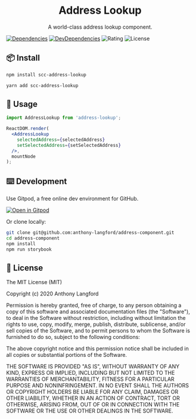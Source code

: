 <h1 align=center>Address Lookup</h1>
<p align=center>A world-class address lookup component.</p>

[![Dependencies](https://img.shields.io/david/anthony-langford/address-lookup)](https://david-dm.org/anthony-langford/address-lookup) [![DevDependencies](https://img.shields.io/david/dev/anthony-langford/address-lookup)](https://david-dm.org/anthony-langford/address-lookup?type=dev) ![Rating](https://img.shields.io/badge/rating-5%2F5-brightgreen) ![License](https://img.shields.io/badge/license-MIT-green)

## 📦 Install

```bash
npm install scc-address-lookup
```

```bash
yarn add scc-address-lookup
```

## 🔨 Usage

```jsx
import AddressLookup from 'address-lookup';

ReactDOM.render(
  <AddressLookup
    selectedAddress={selectedAddress}
    setSelectedAddress={setSelectedAddress}
  />,
  mountNode
);
```

## ⌨️ Development

Use Gitpod, a free online dev environment for GitHub.

[![Open in Gitpod](https://gitpod.io/button/open-in-gitpod.svg)](https://gitpod.io/#https://github.com/anthony-langford/address-component)

Or clone locally:

```bash
git clone git@github.com:anthony-langford/address-component.git
cd address-component
npm install
npm run storybook
```

## 🎫 License

The MIT License (MIT)

Copyright (c) 2020 Anthony Langford

Permission is hereby granted, free of charge, to any person obtaining a copy of this software and associated documentation files (the "Software"), to deal in the Software without restriction, including without limitation the rights to use, copy, modify, merge, publish, distribute, sublicense, and/or sell copies of the Software, and to permit persons to whom the Software is furnished to do so, subject to the following conditions:

The above copyright notice and this permission notice shall be included in all copies or substantial portions of the Software.

THE SOFTWARE IS PROVIDED "AS IS", WITHOUT WARRANTY OF ANY KIND, EXPRESS OR IMPLIED, INCLUDING BUT NOT LIMITED TO THE WARRANTIES OF MERCHANTABILITY, FITNESS FOR A PARTICULAR PURPOSE AND NONINFRINGEMENT. IN NO EVENT SHALL THE AUTHORS OR COPYRIGHT HOLDERS BE LIABLE FOR ANY CLAIM, DAMAGES OR OTHER LIABILITY, WHETHER IN AN ACTION OF CONTRACT, TORT OR OTHERWISE, ARISING FROM, OUT OF OR IN CONNECTION WITH THE SOFTWARE OR THE USE OR OTHER DEALINGS IN THE SOFTWARE.
